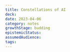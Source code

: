 ```yaml
---
title: Constellations of AI
deck: 
date: 2023-04-06
category: notes
growthStage: budding
epistemicStatus: 
assumedAudience: 
tags: 
---
```


